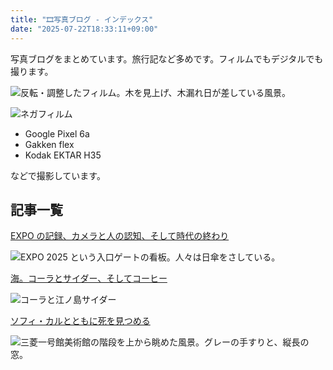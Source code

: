 ```yaml
---
title: "🎞️写真ブログ - インデックス"
date: "2025-07-22T18:33:11+09:00"
---
```


写真ブログをまとめています。旅行記など多めです。フィルムでもデジタルでも撮ります。

![反転・調整したフィルム。木を見上げ、木漏れ日が差している風景。](https://imgur.com/ws2Maiv.jpg)

![ネガフィルム](https://imgur.com/rff1lOz.jpg)

- Google Pixel 6a
- Gakken flex
- Kodak EKTAR H35

などで撮影しています。

## 記事一覧

[EXPO の記録、カメラと人の認知、そして時代の終わり](20250719-recording-the-expo-cameras-and-human-perception-and-the-end-of-an-era.md)

![EXPO 2025 という入口ゲートの看板。人々は日傘をさしている。](https://imgur.com/pJDLPwS.jpg)

[海。コーラとサイダー、そしてコーヒー](20250711-enoshima-travel-diary.md)

![コーラと江ノ島サイダー](https://imgur.com/ZrgACn3.jpg)

[ソフィ・カルとともに死を見つめる](20250127-sophie-calle-with-death-focus-on.md)

![三菱一号館美術館の階段を上から眺めた風景。グレーの手すりと、縦長の窓。](https://i.imgur.com/RLejeT7.jpeg)
